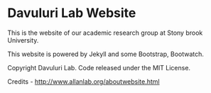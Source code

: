 # Davuluri Lab Website

This is the website of our academic research group at Stony brook University. 

This website is powered by Jekyll and some Bootstrap, Bootwatch.

Copyright Davuluri Lab. Code released under the MIT License.

Credits - http://www.allanlab.org/aboutwebsite.html